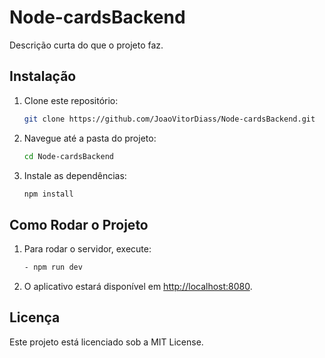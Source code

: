 
# Node-cardsBackend

Descrição curta do que o projeto faz.

## Instalação

1. Clone este repositório:

   ```bash
   git clone https://github.com/JoaoVitorDiass/Node-cardsBackend.git
   ```

2. Navegue até a pasta do projeto:

   ```bash
   cd Node-cardsBackend
   ```

3. Instale as dependências:

   ```bash
   npm install
   ```

## Como Rodar o Projeto

1. Para rodar o servidor, execute:

   ```bash
   - npm run dev
   ```

2. O aplicativo estará disponível em [http://localhost:8080](http://localhost:8080).

## Licença

Este projeto está licenciado sob a MIT License.
